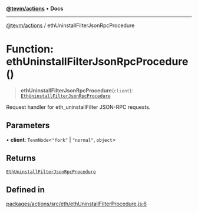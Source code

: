 [**@tevm/actions**](../README.md) • **Docs**

***

[@tevm/actions](../globals.md) / ethUninstallFilterJsonRpcProcedure

# Function: ethUninstallFilterJsonRpcProcedure()

> **ethUninstallFilterJsonRpcProcedure**(`client`): [`EthUninstallFilterJsonRpcProcedure`](../type-aliases/EthUninstallFilterJsonRpcProcedure.md)

Request handler for eth_uninstallFilter JSON-RPC requests.

## Parameters

• **client**: `TevmNode`\<`"fork"` \| `"normal"`, `object`\>

## Returns

[`EthUninstallFilterJsonRpcProcedure`](../type-aliases/EthUninstallFilterJsonRpcProcedure.md)

## Defined in

[packages/actions/src/eth/ethUninstallFilterProcedure.js:6](https://github.com/evmts/tevm-monorepo/blob/main/packages/actions/src/eth/ethUninstallFilterProcedure.js#L6)
